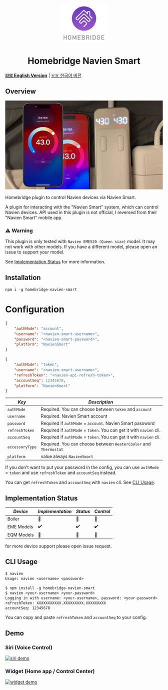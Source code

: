 <p align="center">

<img src="https://github.com/homebridge/branding/raw/latest/logos/homebridge-gradient-named.png" width="150">

</p>

<span align="center">

# Homebridge Navien Smart

</span>

**[🇺🇸 English Version](README.md)** | [🇰🇷 한국어 버전](README-ko.md)

## Overview

![demo](https://raw.githubusercontent.com/kyle-seongwoo-jun/homebridge-navien-smart/latest/docs/demo.jpg)

Homebridge plugin to control Navien devices via Navien Smart.

A plugin for interacting with the "Navien Smart" system, which can control Navien devices. API used in this plugin is not official, I reversed from their "Navien Smart" mobile app.

### ⚠️ Warning

This plugin is only tested with `Navien EME520 (Queen size)` model. It may not work with other models. If you have a different model, please open an issue to support your model.

See [Implementation Status](#implementation-status) for more information.

## Installation

```shell
npm i -g homebridge-navien-smart
```

# Configuration

```json
{
    "authMode": "account",
    "username": "<navien-smart-username>",
    "password": "<navien-smart-password>",
    "platform": "NavienSmart"
}
```

```json
{
    "authMode": "token",
    "username": "<navien-smart-username>",
    "refreshToken": "<navien-api-refresh-token>",
    "accountSeq": 12345678,
    "platform": "NavienSmart"
}
```

| *Key* | *Description* |
| --- | --- |
| `authMode` | Required. You can choose between `token` and `account` |
| `username` | Required. Navien Smart account |
| `password` | Required if `authMode` = `account`. Navien Smart password |
| `refreshToken` | Required if `authMode` = `token`. You can get it with `navien` cli. |
| `accountSeq` | Required if `authMode` = `token`. You can get it with `navien` cli. |
| `accessoryType` | Required. You can choose between `HeaterCooler` and `Thermostat` |
| `platform` | value always `NavienSmart` |

If you don't want to put your password in the config, you can use `authMode` = `token` and use `refreshToken` and `accountSeq` instead.

You can get `refreshToken` and `accountSeq` with `navien` cli. See [CLI Usage](#cli-usage).

## Implementation Status

| *Device*       | *Implementation* | *Status* | *Control* |
|----------------| --- | --- | --- |
| Boiler         | 🚫 | 🚫 | 🚫 |
| EME Models     | ✔️ | ✔️ | ✔️ |
| EQM Models     | 🚫 | 🚫 | 🚫 |

for more device support please open issue request.

## CLI Usage

```shell
$ navien
Usage: navien <username> <password>
```

```shell
$ npm install -g homebridge-navien-smart
$ navien <your-username> <your-password>
Logging in with username: <your-username>, password: <your-password>
refreshToken: XXXXXXXXXXX.XXXXXXXXX.XXXXXXXXX
accountSeq: 12345678
```

You can copy and paste `refreshToken` and `accountSeq` to your config.

## Demo

### Siri (Voice Control)

[![siri demo](https://img.youtube.com/vi/FpLxOSHVeKw/0.jpg)](https://youtu.be/FpLxOSHVeKw)

### Widget (Home app / Control Center)

[![widget demo](https://img.youtube.com/vi/lCtJF57DZQk/0.jpg)](https://youtu.be/lCtJF57DZQk)
